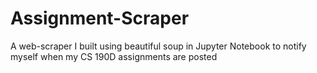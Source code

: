 # Assignment-Scraper
A web-scraper I built using beautiful soup in Jupyter Notebook to notify myself when my CS 190D assignments are posted
